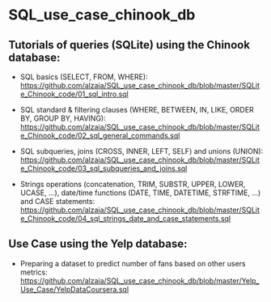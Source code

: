 # SQL_use_case_chinook_db

## Tutorials of queries (SQLite) using the Chinook database:

* SQL basics (SELECT, FROM, WHERE): https://github.com/alzaia/SQL_use_case_chinook_db/blob/master/SQLite_Chinook_code/01_sql_intro.sql

* SQL standard & filtering clauses (WHERE, BETWEEN, IN, LIKE, ORDER BY, GROUP BY, HAVING): https://github.com/alzaia/SQL_use_case_chinook_db/blob/master/SQLite_Chinook_code/02_sql_general_commands.sql

* SQL subqueries, joins (CROSS, INNER, LEFT, SELF) and unions (UNION): https://github.com/alzaia/SQL_use_case_chinook_db/blob/master/SQLite_Chinook_code/03_sql_subqueries_and_joins.sql

* Strings operations (concatenation, TRIM, SUBSTR, UPPER, LOWER, UCASE, ...), date/time functions (DATE, TIME, DATETIME, STRFTIME, ...) and CASE statements: https://github.com/alzaia/SQL_use_case_chinook_db/blob/master/SQLite_Chinook_code/04_sql_strings_date_and_case_statements.sql

## Use Case using the Yelp database:

* Preparing a dataset to predict number of fans based on other users metrics: https://github.com/alzaia/SQL_use_case_chinook_db/blob/master/Yelp_Use_Case/YelpDataCoursera.sql


